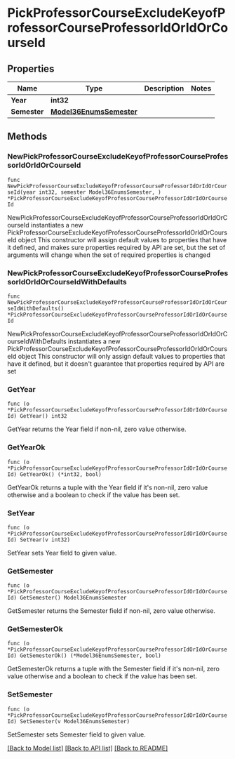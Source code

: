 # PickProfessorCourseExcludeKeyofProfessorCourseProfessorIdOrIdOrCourseId

## Properties

Name | Type | Description | Notes
------------ | ------------- | ------------- | -------------
**Year** | **int32** |  | 
**Semester** | [**Model36EnumsSemester**](36EnumsSemester.md) |  | 

## Methods

### NewPickProfessorCourseExcludeKeyofProfessorCourseProfessorIdOrIdOrCourseId

`func NewPickProfessorCourseExcludeKeyofProfessorCourseProfessorIdOrIdOrCourseId(year int32, semester Model36EnumsSemester, ) *PickProfessorCourseExcludeKeyofProfessorCourseProfessorIdOrIdOrCourseId`

NewPickProfessorCourseExcludeKeyofProfessorCourseProfessorIdOrIdOrCourseId instantiates a new PickProfessorCourseExcludeKeyofProfessorCourseProfessorIdOrIdOrCourseId object
This constructor will assign default values to properties that have it defined,
and makes sure properties required by API are set, but the set of arguments
will change when the set of required properties is changed

### NewPickProfessorCourseExcludeKeyofProfessorCourseProfessorIdOrIdOrCourseIdWithDefaults

`func NewPickProfessorCourseExcludeKeyofProfessorCourseProfessorIdOrIdOrCourseIdWithDefaults() *PickProfessorCourseExcludeKeyofProfessorCourseProfessorIdOrIdOrCourseId`

NewPickProfessorCourseExcludeKeyofProfessorCourseProfessorIdOrIdOrCourseIdWithDefaults instantiates a new PickProfessorCourseExcludeKeyofProfessorCourseProfessorIdOrIdOrCourseId object
This constructor will only assign default values to properties that have it defined,
but it doesn't guarantee that properties required by API are set

### GetYear

`func (o *PickProfessorCourseExcludeKeyofProfessorCourseProfessorIdOrIdOrCourseId) GetYear() int32`

GetYear returns the Year field if non-nil, zero value otherwise.

### GetYearOk

`func (o *PickProfessorCourseExcludeKeyofProfessorCourseProfessorIdOrIdOrCourseId) GetYearOk() (*int32, bool)`

GetYearOk returns a tuple with the Year field if it's non-nil, zero value otherwise
and a boolean to check if the value has been set.

### SetYear

`func (o *PickProfessorCourseExcludeKeyofProfessorCourseProfessorIdOrIdOrCourseId) SetYear(v int32)`

SetYear sets Year field to given value.


### GetSemester

`func (o *PickProfessorCourseExcludeKeyofProfessorCourseProfessorIdOrIdOrCourseId) GetSemester() Model36EnumsSemester`

GetSemester returns the Semester field if non-nil, zero value otherwise.

### GetSemesterOk

`func (o *PickProfessorCourseExcludeKeyofProfessorCourseProfessorIdOrIdOrCourseId) GetSemesterOk() (*Model36EnumsSemester, bool)`

GetSemesterOk returns a tuple with the Semester field if it's non-nil, zero value otherwise
and a boolean to check if the value has been set.

### SetSemester

`func (o *PickProfessorCourseExcludeKeyofProfessorCourseProfessorIdOrIdOrCourseId) SetSemester(v Model36EnumsSemester)`

SetSemester sets Semester field to given value.



[[Back to Model list]](../README.md#documentation-for-models) [[Back to API list]](../README.md#documentation-for-api-endpoints) [[Back to README]](../README.md)


